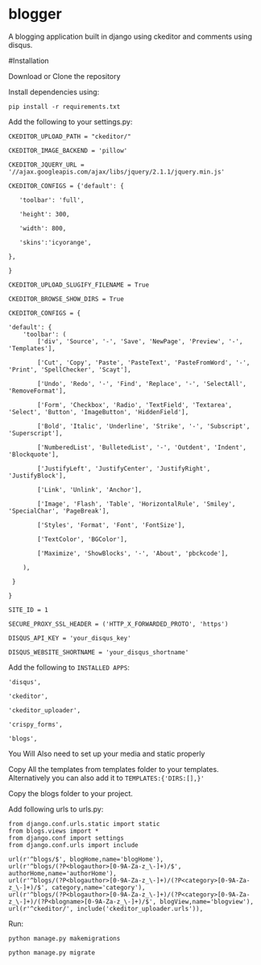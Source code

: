 # blogger
A blogging application built in django using ckeditor and comments using disqus.

#Installation

Download or Clone the repository

Install dependencies using:

``pip install -r requirements.txt``

Add the following to your settings.py:
  
``CKEDITOR_UPLOAD_PATH = "ckeditor/"``

``CKEDITOR_IMAGE_BACKEND = 'pillow'``

``CKEDITOR_JQUERY_URL = '//ajax.googleapis.com/ajax/libs/jquery/2.1.1/jquery.min.js'``

``CKEDITOR_CONFIGS = {'default': {``

       'toolbar': 'full',
       
       'height': 300,
       
       'width': 800,
       
       'skins':'icyorange',
       
    },
    
``}``

``CKEDITOR_UPLOAD_SLUGIFY_FILENAME = True``

``CKEDITOR_BROWSE_SHOW_DIRS = True``

``CKEDITOR_CONFIGS = {``

    'default': {
        'toolbar': (
            ['div', 'Source', '-', 'Save', 'NewPage', 'Preview', '-', 'Templates'],
            
            ['Cut', 'Copy', 'Paste', 'PasteText', 'PasteFromWord', '-', 'Print', 'SpellChecker', 'Scayt'],
            
            ['Undo', 'Redo', '-', 'Find', 'Replace', '-', 'SelectAll', 'RemoveFormat'],
            
            ['Form', 'Checkbox', 'Radio', 'TextField', 'Textarea', 'Select', 'Button', 'ImageButton', 'HiddenField'],
            
            ['Bold', 'Italic', 'Underline', 'Strike', '-', 'Subscript', 'Superscript'],
            
            ['NumberedList', 'BulletedList', '-', 'Outdent', 'Indent', 'Blockquote'],
            
            ['JustifyLeft', 'JustifyCenter', 'JustifyRight', 'JustifyBlock'],
            
            ['Link', 'Unlink', 'Anchor'],
            
            ['Image', 'Flash', 'Table', 'HorizontalRule', 'Smiley', 'SpecialChar', 'PageBreak'],
            
            ['Styles', 'Format', 'Font', 'FontSize'],
            
            ['TextColor', 'BGColor'],
            
            ['Maximize', 'ShowBlocks', '-', 'About', 'pbckcode'],
            
        ),
  `` }``
   
``}``

``SITE_ID = 1``

``SECURE_PROXY_SSL_HEADER = ('HTTP_X_FORWARDED_PROTO', 'https')``

``DISQUS_API_KEY = 'your_disqus_key'``

``DISQUS_WEBSITE_SHORTNAME = 'your_disqus_shortname'``

Add the following to ``INSTALLED APPS``:

    'disqus',
    
    'ckeditor',
    
    'ckeditor_uploader',
    
    'crispy_forms',
    
    'blogs',
    
    
You Will Also need to set up your media and static properly

Copy All the templates from templates folder to your templates. Alternatively you can also add it to ``TEMPLATES:{'DIRS:[],}'``

Copy the blogs folder to your project.

Add following urls to urls.py:

    from django.conf.urls.static import static
    from blogs.views import *
    from django.conf import settings
    from django.conf.urls import include
    
    url(r'^blogs/$', blogHome,name='blogHome'),
    url(r'^blogs/(?P<blogauthor>[0-9A-Za-z_\-]+)/$', authorHome,name='authorHome'),
    url(r'^blogs/(?P<blogauthor>[0-9A-Za-z_\-]+)/(?P<category>[0-9A-Za-z_\-]+)/$', category,name='category'),
    url(r'^blogs/(?P<blogauthor>[0-9A-Za-z_\-]+)/(?P<category>[0-9A-Za-z_\-]+)/(?P<blogname>[0-9A-Za-z_\-]+)/$', blogView,name='blogview'),
    url(r'^ckeditor/', include('ckeditor_uploader.urls')),

Run:

``python manage.py makemigrations``

``python manage.py migrate``
